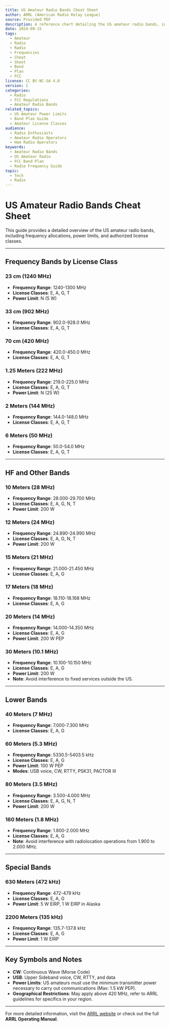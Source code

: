 ```yaml
---
title: US Amateur Radio Bands Cheat Sheet
author: ARRL (American Radio Relay League)
source: Provided PDF
description: A reference chart detailing the US amateur radio bands, including frequency allocations, power limits, and license classes.
date: 2024-09-15
tags:
  - Amateur
  - Radio
  - Radio
  - Frequencies
  - Cheat
  - Sheet
  - Band
  - Plan
  - FCC
license: CC BY-NC-SA 4.0
version: 1
categories:
  - Radio
  - FCC Regulations
  - Amateur Radio Bands
related_topics:
  - US Amateur Power Limits
  - Band Plan Guide
  - Amateur License Classes
audience:
  - Radio Enthusiasts
  - Amateur Radio Operators
  - Ham Radio Operators
keywords:
  - Amateur Radio Bands
  - US Amateur Radio
  - FCC Band Plan
  - Radio Frequency Guide
topic:
  - Tech
  - Radio
---
```


# US Amateur Radio Bands Cheat Sheet

This guide provides a detailed overview of the US amateur radio bands, including frequency allocations, power limits, and authorized license classes.

---

## Frequency Bands by License Class

### 23 cm (1240 MHz)
- **Frequency Range**: 1240-1300 MHz
- **License Classes**: E, A, G, T
- **Power Limit**: N (5 W)

### 33 cm (902 MHz)
- **Frequency Range**: 902.0-928.0 MHz
- **License Classes**: E, A, G, T

### 70 cm (420 MHz)
- **Frequency Range**: 420.0-450.0 MHz
- **License Classes**: E, A, G, T

### 1.25 Meters (222 MHz)
- **Frequency Range**: 219.0-225.0 MHz
- **License Classes**: E, A, G, T
- **Power Limit**: N (25 W)

### 2 Meters (144 MHz)
- **Frequency Range**: 144.0-148.0 MHz
- **License Classes**: E, A, G, T

### 6 Meters (50 MHz)
- **Frequency Range**: 50.0-54.0 MHz
- **License Classes**: E, A, G, T

---

## HF and Other Bands

### 10 Meters (28 MHz)
- **Frequency Range**: 28.000-29.700 MHz
- **License Classes**: E, A, G, N, T
- **Power Limit**: 200 W

### 12 Meters (24 MHz)
- **Frequency Range**: 24.890-24.990 MHz
- **License Classes**: E, A, G, N, T
- **Power Limit**: 200 W

### 15 Meters (21 MHz)
- **Frequency Range**: 21.000-21.450 MHz
- **License Classes**: E, A, G

### 17 Meters (18 MHz)
- **Frequency Range**: 18.110-18.168 MHz
- **License Classes**: E, A, G

### 20 Meters (14 MHz)
- **Frequency Range**: 14.000-14.350 MHz
- **License Classes**: E, A, G
- **Power Limit**: 200 W PEP

### 30 Meters (10.1 MHz)
- **Frequency Range**: 10.100-10.150 MHz
- **License Classes**: E, A, G
- **Power Limit**: 200 W
- **Note**: Avoid interference to fixed services outside the US.

---

## Lower Bands

### 40 Meters (7 MHz)
- **Frequency Range**: 7.000-7.300 MHz
- **License Classes**: E, A, G

### 60 Meters (5.3 MHz)
- **Frequency Range**: 5330.5-5403.5 kHz
- **License Classes**: E, A, G
- **Power Limit**: 100 W PEP
- **Modes**: USB voice, CW, RTTY, PSK31, PACTOR III

### 80 Meters (3.5 MHz)
- **Frequency Range**: 3.500-4.000 MHz
- **License Classes**: E, A, G, N, T
- **Power Limit**: 200 W

### 160 Meters (1.8 MHz)
- **Frequency Range**: 1.800-2.000 MHz
- **License Classes**: E, A, G
- **Note**: Avoid interference with radiolocation operations from 1.900 to 2.000 MHz.

---

## Special Bands

### 630 Meters (472 kHz)
- **Frequency Range**: 472-479 kHz
- **License Classes**: E, A, G
- **Power Limit**: 5 W EIRP, 1 W EIRP in Alaska

### 2200 Meters (135 kHz)
- **Frequency Range**: 135.7-137.8 kHz
- **License Classes**: E, A, G
- **Power Limit**: 1 W EIRP

---

## Key Symbols and Notes
- **CW**: Continuous Wave (Morse Code)
- **USB**: Upper Sideband voice, CW, RTTY, and data
- **Power Limits**: US amateurs must use the minimum transmitter power necessary to carry out communications (Max: 1.5 kW PEP).
- **Geographical Restrictions**: May apply above 420 MHz, refer to ARRL guidelines for specifics in your region.

---

For more detailed information, visit the [ARRL website](https://www.arrl.org) or check out the full **ARRL Operating Manual**.